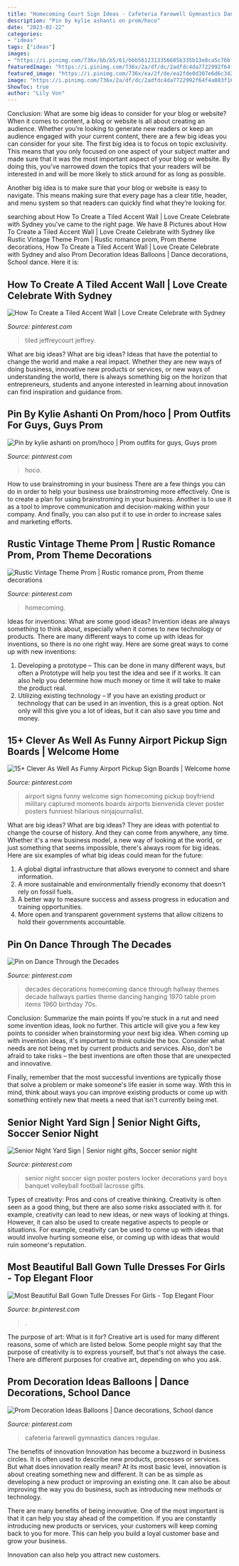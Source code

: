 ```yaml
---
title: "Homecoming Court Sign Ideas - Cafeteria Farewell Gymnastics Dances Regulae"
description: "Pin by kylie ashanti on prom/hoco"
date: "2023-02-22"
categories:
- "ideas"
tags: ["ideas"]
images:
- "https://i.pinimg.com/736x/bb/b5/61/bbb5612313356605b335b13e8ca5c76b.jpg"
featuredImage: "https://i.pinimg.com/736x/2a/df/dc/2adfdc4da7722992f64f4a083f1677e0.jpg"
featured_image: "https://i.pinimg.com/736x/ea/2f/de/ea2fde0d307e6d6c3423b3c49060b644.jpg"
image: "https://i.pinimg.com/736x/2a/df/dc/2adfdc4da7722992f64f4a083f1677e0.jpg"
ShowToc: true
author: "Lily Von"
---
```



Conclusion: What are some big ideas to consider for your blog or website?
When it comes to content, a blog or website is all about creating an audience. Whether you’re looking to generate new readers or keep an audience engaged with your current content, there are a few big ideas you can consider for your site. 
The first big idea is to focus on topic exclusivity. This means that you only focused on one aspect of your subject matter and made sure that it was the most important aspect of your blog or website. By doing this, you’ve narrowed down the topics that your readers will be interested in and will be more likely to stick around for as long as possible. 

Another big idea is to make sure that your blog or website is easy to navigate. This means making sure that every page has a clear title, header, and menu system so that readers can quickly find what they’re looking for.

	

		
searching about How To Create a Tiled Accent Wall | Love Create Celebrate with Sydney you've came to the right page. We have 8 Pictures about How To Create a Tiled Accent Wall | Love Create Celebrate with Sydney like Rustic Vintage Theme Prom | Rustic romance prom, Prom theme decorations, How To Create a Tiled Accent Wall | Love Create Celebrate with Sydney and also Prom Decoration Ideas Balloons | Dance decorations, School dance. Here it is:
		
    
## How To Create A Tiled Accent Wall | Love Create Celebrate With Sydney

<img loading=lazy src="https://i.pinimg.com/736x/3e/59/46/3e594609fabc8d8eecda1cf065bb1861.jpg" onerror="this.onerror=null;this.src='https://tse2.mm.bing.net/th?id=OIP.yCtb-Gcf0KOQkgXUSHge5AHaIv&amp;pid=15.1';" alt="How To Create a Tiled Accent Wall | Love Create Celebrate with Sydney">

_Source: pinterest.com_

>tiled jeffreycourt jeffrey. 

	

What are big ideas?
What are big ideas? Ideas that have the potential to change the world and make a real impact. Whether they are new ways of doing business, innovative new products or services, or new ways of understanding the world, there is always something big on the horizon that entrepreneurs, students and anyone interested in learning about innovation can find inspiration and guidance from.

    
## Pin By Kylie Ashanti On Prom/hoco | Prom Outfits For Guys, Guys Prom

<img loading=lazy src="https://i.pinimg.com/736x/bb/b5/61/bbb5612313356605b335b13e8ca5c76b.jpg" onerror="this.onerror=null;this.src='https://tse4.mm.bing.net/th?id=OIP.lccUOkQn6POaL5dX_-rdaQHaJ3&amp;pid=15.1';" alt="Pin by kylie ashanti on prom/hoco | Prom outfits for guys, Guys prom">

_Source: pinterest.com_

>hoco. 

	

How to use brainstroming in your business
There are a few things you can do in order to help your business use brainstroming more effectively. One is to create a plan for using brainstroming in your business. Another is to use it as a tool to improve communication and decision-making within your company. And finally, you can also put it to use in order to increase sales and marketing efforts.

    
## Rustic Vintage Theme Prom | Rustic Romance Prom, Prom Theme Decorations

<img loading=lazy src="https://i.pinimg.com/736x/2a/df/dc/2adfdc4da7722992f64f4a083f1677e0.jpg" onerror="this.onerror=null;this.src='https://tse1.mm.bing.net/th?id=OIP.JWapOjw2jhhhB7fGJEBAfwHaJ3&amp;pid=15.1';" alt="Rustic Vintage Theme Prom | Rustic romance prom, Prom theme decorations">

_Source: pinterest.com_

>homecoming. 

	

Ideas for inventions: What are some good ideas?
Invention ideas are always something to think about, especially when it comes to new technology or products. There are many different ways to come up with ideas for inventions, so there is no one right way. Here are some great ways to come up with new inventions: 
1. Developing a prototype – This can be done in many different ways, but often a Prototype will help you test the idea and see if it works. It can also help you determine how much money or time it will take to make the product real. 
2. Utilizing existing technology – If you have an existing product or technology that can be used in an invention, this is a great option. Not only will this give you a lot of ideas, but it can also save you time and money. 

    
## 15+ Clever As Well As Funny Airport Pickup Sign Boards | Welcome Home

<img loading=lazy src="https://i.pinimg.com/736x/e3/24/93/e324936b0c5a77abe69df03b073d4fd8.jpg" onerror="this.onerror=null;this.src='https://tse3.mm.bing.net/th?id=OIP.1F0WKvi2QMOhxH5WRp82cAHaJx&amp;pid=15.1';" alt="15+ Clever As Well As Funny Airport Pickup Sign Boards | Welcome home">

_Source: pinterest.com_

>airport signs funny welcome sign homecoming pickup boyfriend military captured moments boards airports bienvenida clever poster posters funniest hilarious ninjajournalist. 

	

What are big ideas?
What are big ideas? They are ideas with potential to change the course of history. And they can come from anywhere, any time. Whether it's a new business model, a new way of looking at the world, or just something that seems impossible, there's always room for big ideas. Here are six examples of what big ideas could mean for the future:
1. A global digital infrastructure that allows everyone to connect and share information.
2. A more sustainable and environmentally friendly economy that doesn't rely on fossil fuels.
3. A better way to measure success and assess progress in education and training opportunities.
4. More open and transparent government systems that allow citizens to hold their governments accountable.

    
## Pin On Dance Through The Decades

<img loading=lazy src="https://i.pinimg.com/736x/f4/61/36/f46136cca1e1b1d59c40c3d81492d516--decades-decorations-parties-decades-party-ideas.jpg" onerror="this.onerror=null;this.src='https://tse1.mm.bing.net/th?id=OIP.sISITTu5dcB09R_qR1fVjwHaJ3&amp;pid=15.1';" alt="Pin on Dance Through the Decades">

_Source: pinterest.com_

>decades decorations homecoming dance through hallway themes decade hallways parties theme dancing hanging 1970 table prom items 1960 birthday 70s. 

	

Conclusion: Summarize the main points
If you're stuck in a rut and need some invention ideas, look no further. This article will give you a few key points to consider when brainstorming your next big idea.
When coming up with invention ideas, it's important to think outside the box. Consider what needs are not being met by current products and services. Also, don't be afraid to take risks – the best inventions are often those that are unexpected and innovative.

Finally, remember that the most successful inventions are typically those that solve a problem or make someone's life easier in some way. With this in mind, think about ways you can improve existing products or come up with something entirely new that meets a need that isn't currently being met.

    
## Senior Night Yard Sign | Senior Night Gifts, Soccer Senior Night

<img loading=lazy src="https://i.pinimg.com/736x/31/da/48/31da48309a888744ce2587c50decc12f--senior-night-soccer-senior-night-posters.jpg" onerror="this.onerror=null;this.src='https://tse4.mm.bing.net/th?id=OIP.TSYXN4gF3XGEkN2HpW40OgHaJ3&amp;pid=15.1';" alt="Senior Night Yard Sign | Senior night gifts, Soccer senior night">

_Source: pinterest.com_

>senior night soccer sign poster posters locker decorations yard boys banquet volleyball football lacrosse gifts. 

	

Types of creativity: Pros and cons of creative thinking.
Creativity is often seen as a good thing, but there are also some risks associated with it. for example, creativity can lead to new ideas, or new ways of looking at things. However, it can also be used to create negative aspects to people or situations. For example, creativity can be used to come up with ideas that would involve hurting someone else, or coming up with ideas that would ruin someone's reputation.

    
## Most Beautiful Ball Gown Tulle Dresses For Girls - Top Elegant Floor

<img loading=lazy src="https://i.pinimg.com/736x/ea/2f/de/ea2fde0d307e6d6c3423b3c49060b644.jpg" onerror="this.onerror=null;this.src='https://tse4.mm.bing.net/th?id=OIP.NZM10b5_BpS94d1OvDHGrgHaNU&amp;pid=15.1';" alt="Most Beautiful Ball Gown Tulle Dresses For Girls - Top Elegant Floor">

_Source: br.pinterest.com_

>. 

	

The purpose of art: What is it for?
Creative art is used for many different reasons, some of which are listed below. Some people might say that the purpose of creativity is to express yourself, but that's not always the case. There are different purposes for creative art, depending on who you ask.

    
## Prom Decoration Ideas Balloons | Dance Decorations, School Dance

<img loading=lazy src="https://i.pinimg.com/736x/68/6b/42/686b42f6a104c2047f3f88d81a6bf9ba.jpg" onerror="this.onerror=null;this.src='https://tse2.mm.bing.net/th?id=OIP.zyh7sXt_jRXx_KzmSGF0QwHaJ3&amp;pid=15.1';" alt="Prom Decoration Ideas Balloons | Dance decorations, School dance">

_Source: pinterest.com_

>cafeteria farewell gymnastics dances regulae. 

	

The benefits of innovation
Innovation has become a buzzword in business circles. It is often used to describe new products, processes or services. But what does innovation really mean?
At its most basic level, innovation is about creating something new and different. It can be as simple as developing a new product or improving an existing one. It can also be about improving the way you do business, such as introducing new methods or technology.

There are many benefits of being innovative. One of the most important is that it can help you stay ahead of the competition. If you are constantly introducing new products or services, your customers will keep coming back to you for more. This can help you build a loyal customer base and grow your business.

Innovation can also help you attract new customers.


